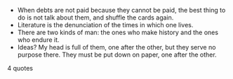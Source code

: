  - When debts are not paid because they cannot be paid, the best thing to do is not talk about them, and shuffle the cards again.
 - Literature is the denunciation of the times in which one lives.
 - There are two kinds of man: the ones who make history and the ones who endure it.
 - Ideas? My head is full of them, one after the other, but they serve no purpose there. They must be put down on paper, one after the other.

4 quotes